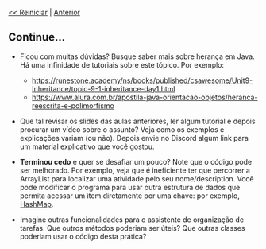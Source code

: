 <p align="left"><a href="../README.md"><< Reiniciar</a> | <a href="README04.md">Anterior</a></p>

## Continue...

- Ficou com muitas dúvidas? Busque saber mais sobre herança em Java. Há uma infinidade de tutoriais sobre este tópico. Por exemplo:
  - https://runestone.academy/ns/books/published/csawesome/Unit9-Inheritance/topic-9-1-inheritance-day1.html
  - https://www.alura.com.br/apostila-java-orientacao-objetos/heranca-reescrita-e-polimorfismo
  
- Que tal revisar os slides das aulas anteriores, ler algum tutorial e depois procurar um vídeo sobre o assunto? Veja como os exemplos e explicações variam (ou não). Depois envie no Discord algum link para um material explicativo que você gostou.

- **Terminou cedo** e quer se desafiar um pouco? Note que o código pode ser melhorado. Por exemplo, veja que é ineficiente ter que percorrer a ArrayList para localizar uma atividade pelo seu nome/description. Você pode modificar o programa para usar outra estrutura de dados que permita acessar um item diretamente por uma chave: por exemplo, [HashMap](https://www.alura.com.br/apostila-java-orientacao-objetos/heranca-reescrita-e-polimorfismo).

- Imagine outras funcionalidades para o assistente de organização de tarefas. Que outros métodos poderiam ser úteis? Que outras classes poderiam usar o código desta prática?
